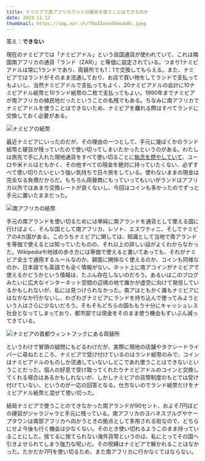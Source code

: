 ```yaml
---
title: ナミビアで南アフリカランドの硬貨を使うことはできるのか
date: 2023-11-12
thumbnail: https://img.xar.sh/f0a33ace404eab8c.jpeg
---
```


答え：**できない**

現在のナミビアでは「ナミビアドル」という自国通貨が使われていて、これは隣国南アフリカの通貨「ランド（ZAR）」と等価に設定されている。つまり1ナミビアドルは常に1ランドであり、両替所でも1：1で交換してもらえる。また、ナミビアではランドがそのまま流通しており、お店で買い物をしてランドで支払ってもよいし、当然ナミビアドルで支払ってもよく、20ナミビアドルの会計に10ナミビアドル紙幣と10ランド紙幣の二枚で支払ってもよい。1990年までナミビアが南アフリカの植民地だったということの名残でもある。ちなみに南アフリカでナミビアドルを使うことはできないため、ナミビアを離れる際はすべてランドに交換しておく必要がある。

![ナミビアの紙幣](https://img.xar.sh/f0a33ace404eab8c.jpeg)

最近ナミビアにいったのだが、その理由の一つとして、手元に幾ばくかのランド紙幣と硬貨が残っていたので使い切ってしまいたかったというのがある。わたしは旅先で手に入れた現地通貨をすべて使い切ることに[執念を燃やしていて](/post/1654380995/)、ユーロや米ドルはともかく、その他すべての現金を絶対に持っていたくない、必ずすべて使い切りたいという強い気持ちで日々旅をしている。使わないままの現金は完全なる負債だからだ。もちろん両替商にもっていってもいいがランドはアフリカ以外ではあまり交換レートが良くないし、今回はコインも多かったのでずっと手元に置いたままだった。

![南アフリカの紙幣](https://img.xar.sh/f046751f021314e9.jpeg)

手元の南アランドを使い切るためには単純に南アランドを通貨として使える国に行けばよく、そんな国として南アフリカ、レソト、エスワティニ、そしてナミビアの4カ国がある。このうちナミビアに関しては、知識として当地で南アランドを等価で使えるとは知っていたものの、それ以上の詳しい話がよくわからなかった。Wikipediaや地球の歩き方には等価で使えると書いてあっても、それがナミビア全土で通用するルールなのか、額面に関係なく使えるのか、コインも同様なのか、日本語でも英語でも全く情報がない。ネット上に南アコインがナミビアで使えるかどうかという情報は、たぶん存在しないのだろう。あるいはこのブログみたいに広大なインターネット空間の辺境の地で誰かが虚空に向けて発信しているかもしれないが、私には見つけられなかった。南アはともかく誰もナミビアにはなかなか行かないし、わざわざナミビアにランドを持ち込んで使ってみようという人はさらに少ないだろう。そもそもどちらの国ももう十分にキャッシュレス社会となってしまっており、都市部では現金をそのまま使う機会もずいぶん減ってきている。

![ナミビアの首都ウィントフックにある両替所](https://img.xar.sh/a3d9d38610e1a34e.jpeg)

というわけで冒頭の疑問にもどるわけだが、実際に現地の店舗やタクシードライバーに尋ねたところ、ナミビアで受け付けているのはランド紙幣のみで、コインはナミビアドルのものしか流通していないしどこであれ使うことはできないということだった。個人の好意で受け取ってくれたりナミビアドルのコインと交換してくれる場合はあるかもしれないが、しかしナミビアの貨幣制度のもとでは受け付けていない、というのが一応の回答となる。仕方ないのでランド紙幣だけをナミビアドル紙幣と混ぜて使い切った。

結局ナミビアで使うことのできなかった南アランドが90セント、およそ7円ほどの硬貨がジャラジャラと手元に残っている。南アフリカのヨハネスブルグやケープタウンは南部アフリカへ向かうときの拠点として多用される街なので、どちらにせよ今後も行く機会は少なくない。そのとき使い切れるようこのまま持っていることにした。捨てるに捨てられない海外貨幣というのは、私にとってその国へ引きよせられてしまう強力な呪いだ。その呪縛はナミビアで解かれることはなかった。たかだか7円を使い切るため、また南アフリカに行かなくてはならない。
